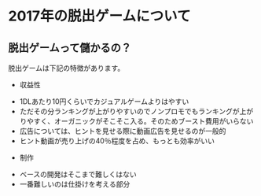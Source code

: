 # 2017年の脱出ゲームについて
## 脱出ゲームって儲かるの？
脱出ゲームは下記の特徴があります。

* 収益性
 - 1DLあたり10円くらいでカジュアルゲームよりはやすい
 - ただその分ランキングが上がりやすいのでノンプロモでもランキングが上がりやすく、オーガニックがそこそこ入る。そのためブースト費用がいらない
 - 広告については、ヒントを見せる際に動画広告を見せるのが一般的
 - ヒント動画が売り上げの40％程度を占め、もっとも効率がいい


* 制作
 - ベースの開発はそこまで難しくはない
 - 一番難しいのは仕掛けを考える部分
